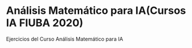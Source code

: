 # Análisis Matemático para IA(Cursos IA FIUBA 2020)

Ejercicios del Curso Análisis Matemático para IA